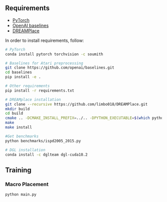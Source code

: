 ## Requirements

* [PyTorch](http://pytorch.org/)
* [OpenAI baselines](https://github.com/openai/baselines)
* [DREAMPlace](https://github.com/limbo018/DREAMPlace)

In order to install requirements, follow:

```bash
# PyTorch
conda install pytorch torchvision -c soumith

# Baselines for Atari preprocessing
git clone https://github.com/openai/baselines.git
cd baselines
pip install -e .

# Other requirements
pip install -r requirements.txt

# DREAMplace installation
git clone --recursive https://github.com/limbo018/DREAMPlace.git
mkdir build 
cd build 
cmake .. -DCMAKE_INSTALL_PREFIX=../.. -DPYTHON_EXECUTABLE=$(which python)
make 
make install

#Get benchmarks
python benchmarks/ispd2005_2015.py

# DGL installation
conda install -c dglteam dgl-cuda10.2
```

## Training

### Macro Placement

```bash
python main.py 


